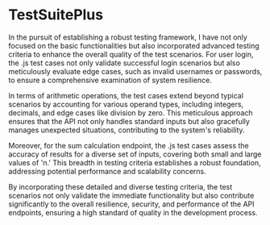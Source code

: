 # TestSuitePlus

In the pursuit of establishing a robust testing framework, I have not only focused on the basic functionalities but also incorporated advanced testing criteria to enhance the overall quality of the test scenarios. For user login, the .js test cases not only validate successful login scenarios but also meticulously evaluate edge cases, such as invalid usernames or passwords, to ensure a comprehensive examination of system resilience.

In terms of arithmetic operations, the test cases extend beyond typical scenarios by accounting for various operand types, including integers, decimals, and edge cases like division by zero. This meticulous approach ensures that the API not only handles standard inputs but also gracefully manages unexpected situations, contributing to the system's reliability.

Moreover, for the sum calculation endpoint, the .js test cases assess the accuracy of results for a diverse set of inputs, covering both small and large values of 'n.' This breadth in testing criteria establishes a robust foundation, addressing potential performance and scalability concerns.

By incorporating these detailed and diverse testing criteria, the test scenarios not only validate the immediate functionality but also contribute significantly to the overall resilience, security, and performance of the API endpoints, ensuring a high standard of quality in the development process.
